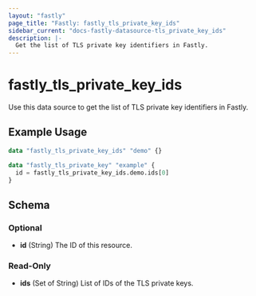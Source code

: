 ```yaml
---
layout: "fastly"
page_title: "Fastly: fastly_tls_private_key_ids"
sidebar_current: "docs-fastly-datasource-tls_private_key_ids"
description: |-
  Get the list of TLS private key identifiers in Fastly.
---
```


# fastly_tls_private_key_ids

Use this data source to get the list of TLS private key identifiers in Fastly.

## Example Usage

```terraform
data "fastly_tls_private_key_ids" "demo" {}

data "fastly_tls_private_key" "example" {
  id = fastly_tls_private_key_ids.demo.ids[0]
}
```

<!-- schema generated by tfplugindocs -->
## Schema

### Optional

- **id** (String) The ID of this resource.

### Read-Only

- **ids** (Set of String) List of IDs of the TLS private keys.